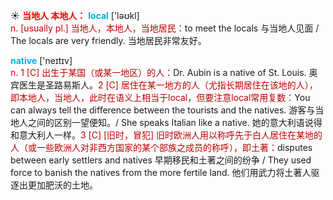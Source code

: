☀ <font color="red">**当地人 本地人：**</font>
<font color="sky blue">**local**</font> ['ləʊkl]  
<font color="#c00000">n. [usually pl.] 当地人，本地人，当地居民：</font>to meet the locals 与当地人见面 / The locals are very friendly. 当地居民非常友好。  

<font color="sky blue">**native**</font> ['neɪtɪv]  
<font color="#c00000">n. 1 [C] 出生于某国（或某一地区）的人：</font>Dr. Aubin is a native of St. Louis. 奥宾医生是圣路易斯人。<font color="#c00000">2 [C] 居住在某一地方的人（尤指长期居住在该地的人），即本地人，当地人，此时在语义上相当于local，但要注意local常用复数：</font>You can always tell the difference between the tourists and the natives. 游客与当地人之间的区别一望便知。/ She speaks Italian like a native. 她的意大利语说得和意大利人一样。<font color="#c00000">3 [C] [旧时，冒犯] 旧时欧洲人用以称呼先于白人居住在某地的人（或一些欧洲人对非西方国家的某个部族之成员的称呼），即土著：</font>disputes between early settlers and natives 早期移民和土著之间的纷争 / They used force to banish the natives from the more fertile land. 他们用武力将土著人驱逐出更加肥沃的土地。



